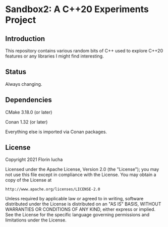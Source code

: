 Sandbox2: A C++20 Experiments Project
=====================================

Introduction
------------

This repository contains various random bits of C++ used to explore C++20
features or any libraries I might find interesting.


Status
------

Always changing.


Dependencies
------------

CMake 3.18.0 (or later)

Conan 1.32 (or later)

Everything else is imported via Conan packages.


License
-------

Copyright 2021 Florin Iucha

Licensed under the Apache License, Version 2.0 (the "License");
you may not use this file except in compliance with the License.
You may obtain a copy of the License at

    http://www.apache.org/licenses/LICENSE-2.0

Unless required by applicable law or agreed to in writing, software
distributed under the License is distributed on an "AS IS" BASIS,
WITHOUT WARRANTIES OR CONDITIONS OF ANY KIND, either express or implied.
See the License for the specific language governing permissions and
limitations under the License.
